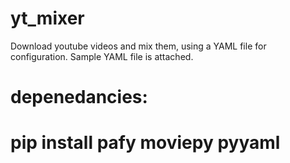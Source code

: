 # yt_mixer

Download youtube videos and mix them, using a YAML file for configuration.
Sample YAML file is attached.

# depenedancies:
# pip install pafy moviepy pyyaml
